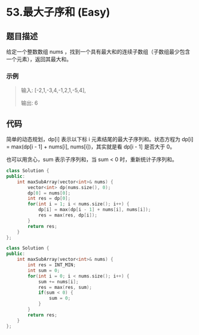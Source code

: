 # 53.最大子序和 (Easy)

## 题目描述

给定一个整数数组 nums ，找到一个具有最大和的连续子数组（子数组最少包含一个元素），返回其最大和。

### 示例

> 输入: [-2,1,-3,4,-1,2,1,-5,4],
> 
> 输出: 6

## 代码

简单的动态规划，dp[i] 表示以下标 i 元素结尾的最大子序列和。状态方程为 dp[i] = max(dp[i - 1] + nums[i], nums[i])，其实就是看 dp[i - 1] 是否大于 0。

也可以用贪心，sum 表示子序列和，当 sum < 0 时，重新统计子序列和。

```c++ tab="dp"
class Solution {
public:
    int maxSubArray(vector<int>& nums) {
        vector<int> dp(nums.size(), 0);
        dp[0] = nums[0];
        int res = dp[0];
        for(int i = 1; i < nums.size(); i++) {
            dp[i] = max(dp[i - 1] + nums[i], nums[i]);
            res = max(res, dp[i]);
        }
        return res;
    }
};
```

```c++ tab="贪心"
class Solution {
public:
    int maxSubArray(vector<int>& nums) {
        int res = INT_MIN;
        int sum = 0;
        for(int i = 0; i < nums.size(); i++) {
            sum += nums[i];
            res = max(res, sum);
            if(sum < 0) {
                sum = 0;
            }
        }
        return res;
    }
};
```

